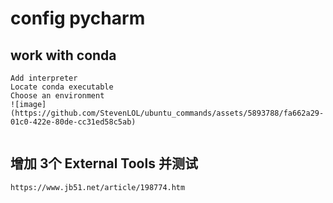 
# config pycharm
## work with conda
```
Add interpreter
Locate conda executable
Choose an environment
![image](https://github.com/StevenLOL/ubuntu_commands/assets/5893788/fa662a29-01c0-422e-80de-cc31ed58c5ab)
 
```

## 增加 3个 External Tools 并测试
```
https://www.jb51.net/article/198774.htm
```
